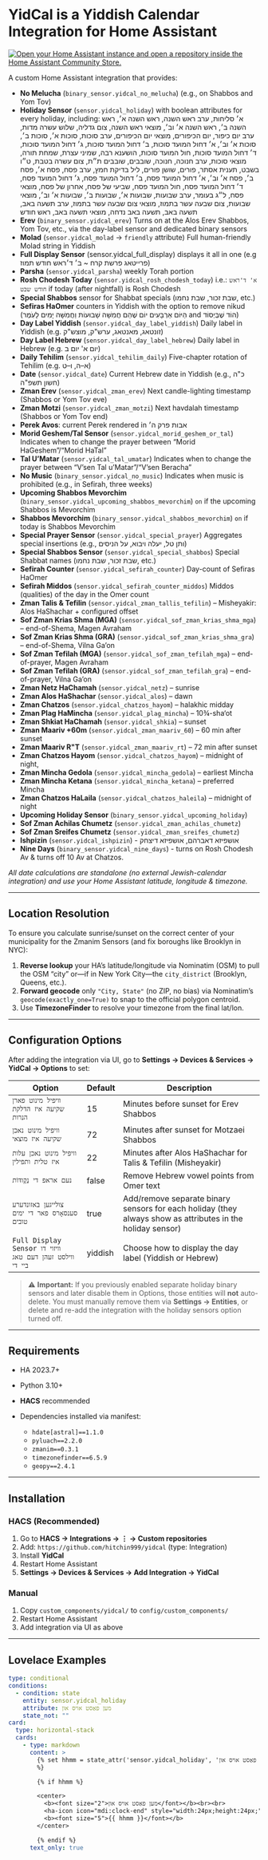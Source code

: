 # YidCal is a Yiddish Calendar Integration for Home Assistant

[![Open your Home Assistant instance and open a repository inside the Home Assistant Community Store.](https://my.home-assistant.io/badges/hacs_repository.svg)](https://my.home-assistant.io/redirect/hacs_repository/?owner=hitchin999&repository=YidCal)

A custom Home Assistant integration that provides:

* **No Melucha** (`binary_sensor.yidcal_no_melucha`) (e.g., on Shabbos and Yom Tov)
* **Holiday Sensor** (`sensor.yidcal_holiday`) with boolean attributes for every holiday, including:
  א׳ סליחות, ערב ראש השנה, ראש השנה א׳, ראש השנה ב׳, ראש השנה א׳ וב׳, מוצאי ראש השנה, צום גדליה, שלוש עשרה מדות, ערב יום כיפור, יום הכיפורים, מוצאי יום הכיפורים, ערב סוכות, סוכות א׳, סוכות ב׳, סוכות א׳ וב׳, א׳ דחול המועד סוכות, ב׳ דחול המועד סוכות, ג׳ דחול המועד סוכות, ד׳ דחול המועד סוכות, חול המועד סוכות, הושענא רבה, שמיני עצרת, שמחת תורה, מוצאי סוכות, ערב חנוכה, חנוכה, שובבים, שובבים ת״ת, צום עשרה בטבת, ט״ו בשבט, תענית אסתר, פורים, שושן פורים, ליל בדיקת חמץ, ערב פסח, פסח א׳, פסח ב׳, פסח א׳ וב׳, א׳ דחול המועד פסח, ב׳ דחול המועד פסח, ג׳ דחול המועד פסח, ד׳ דחול המועד פסח, חול המועד פסח, שביעי של פסח, אחרון של פסח, מוצאי פסח, ל״ג בעומר, ערב שבועות, שבועות א׳, שבועות ב׳, שבועות א׳ וב׳, מוצאי שבועות, צום שבעה עשר בתמוז, מוצאי צום שבעה עשר בתמוז, ערב תשעה באב, תשעה באב, תשעה באב נדחה, מוצאי תשעה באב, ראש חודש
* **Erev** (`binary_sensor.yidcal_erev`) Turns on at the Alos Erev Shabbos, Yom Tov, etc., via the day-label sensor and dedicated binary sensors
* **Molad** (`sensor.yidcal_molad` → `friendly` attribute) Full human-friendly Molad string in Yiddish
* **Full Display Sensor** (sensor.yidcal_full_display) displays it all in one (e.g פרייטאג פרשת קרח ~ ב׳ ד׳ראש חודש תמוז)
* **Parsha** (`sensor.yidcal_parsha`) weekly Torah portion
* **Rosh Chodesh Today** (`sensor.yidcal_rosh_chodesh_today`) i.e.: `א' ד'ראש חודש שבט` if today (after nightfall) is Rosh Chodesh
* **Special Shabbos** sensor for Shabbat specials (שבת זכור, שבת נחמו, etc.)
* **Sefiras HaOmer** counters in Yiddish with the option to remove nikud (הַיּוֹם אַרְבָּעִים יוֹם שֶׁהֵם חֲמִשָּׁה שָׁבוּעוֹת וַחֲמִשָּׁה יָמִים לָעֹֽמֶר and הוֹד שֶׁבְּיְסוֹד)
* **Day Label Yiddish** (`sensor.yidcal_day_label_yiddish`) Daily label in Yiddish (e.g. זונטאג, מאנטאג, ערש"ק, מוצש"ק)
* **Day Label Hebrew** (`sensor.yidcal_day_label_hebrew`) Daily label in Hebrew (e.g. יום א' יום ב)
* **Daily Tehilim** (`sensor.yidcal_tehilim_daily`) Five-chapter rotation of Tehilim (e.g. א–ה, ו–ט)
* **Date** (`sensor.yidcal_date`) Current Hebrew date in Yiddish (e.g., כ"ה חשון תשפ"ה)
* **Zman Erev** (`sensor.yidcal_zman_erev`) Next candle-lighting timestamp (Shabbos or Yom Tov eve)
* **Zman Motzi** (`sensor.yidcal_zman_motzi`) Next havdalah timestamp (Shabbos or Yom Tov end)
* **Perek Avos**: current Perek rendered in אבות פרק ה׳
* **Morid Geshem/Tal Sensor** (`sensor.yidcal_morid_geshem_or_tal`) Indicates when to change the prayer between “Morid HaGeshem”/“Morid HaTal”
* **Tal U’Matar** (`sensor.yidcal_tal_umatar`) Indicates when to change the prayer between “V’sen Tal u’Matar”/“V’sen Beracha”
* **No Music** (`binary_sensor.yidcal_no_music`) Indicates when music is prohibited (e.g., in Sefirah, three weeks)
* **Upcoming Shabbos Mevorchim** (`binary_sensor.yidcal_upcoming_shabbos_mevorchim`) `on` if the upcoming Shabbos is Mevorchim
* **Shabbos Mevorchim** (`binary_sensor.yidcal_shabbos_mevorchim`) `on` if today is Shabbos Mevorchim
* **Special Prayer Sensor** (`sensor.yidcal_special_prayer`) Aggregates special insertions (e.g., ותן טל, יעלה ויבוא, על הניסים)
* **Special Shabbos Sensor** (`sensor.yidcal_special_shabbos`) Special Shabbat names (שבת זכור, שבת נחמו, etc.)
* **Sefirah Counter** (`sensor.yidcal_sefirah_counter`) Day-count of Sefiras HaOmer
* **Sefirah Middos** (`sensor.yidcal_sefirah_counter_middos`) Middos (qualities) of the day in the Omer count
* **Zman Talis & Tefilin** (`sensor.yidcal_zman_tallis_tefilin`) – Misheyakir: Alos HaShachar + configured offset
* **Sof Zman Krias Shma (MGA)** (`sensor.yidcal_sof_zman_krias_shma_mga`) – end-of-Shema, Magen Avraham
* **Sof Zman Krias Shma (GRA)** (`sensor.yidcal_sof_zman_krias_shma_gra`) – end-of-Shema, Vilna Ga’on
* **Sof Zman Tefilah (MGA)** (`sensor.yidcal_sof_zman_tefilah_mga`) – end-of-prayer, Magen Avraham
* **Sof Zman Tefilah (GRA)** (`sensor.yidcal_sof_zman_tefilah_gra`) – end-of-prayer, Vilna Ga’on
* **Zman Netz HaChamah** (`sensor.yidcal_netz`) – sunrise
* **Zman Alos HaShachar** (`sensor.yidcal_alos`) – dawn
* **Zman Chatzos** (`sensor.yidcal_chatzos_hayom`) – halakhic midday
* **Zman Plag HaMincha** (`sensor.yidcal_plag_mincha`) – 10¾-sha‘ot
* **Zman Shkiat HaChamah** (`sensor.yidcal_shkia`) – sunset
* **Zman Maariv +60m** (`sensor.yidcal_zman_maariv_60`) – 60 min after sunset
* **Zman Maariv R"T** (`sensor.yidcal_zman_maariv_rt`) – 72 min after sunset
* **Zman Chatzos Hayom** (`sensor.yidcal_chatzos_hayom`) – midnight of night,
* **Zman Mincha Gedola** (`sensor.yidcal_mincha_gedola`) – earliest Mincha
* **Zman Mincha Ketana** (`sensor.yidcal_mincha_ketana`) – preferred Mincha
* **Zman Chatzos HaLaila** (`sensor.yidcal_chatzos_haleila`) – midnight of night
* **Upcoming Holiday Sensor** (`binary_sensor.yidcal_upcoming_holiday`)
* **Sof Zman Achilas Chumetz** (`sensor.yidcal_zman_achilas_chumetz`)
* **Sof Zman Sreifes Chumetz** (`sensor.yidcal_zman_sreifes_chumetz`)
* **Ishpizin** (`sensor.yidcal_ishpizin`) - אושפיזא דאברהם, אושפיזא דיצחק
* **Nine Days** (`binary_sensor.yidcal_nine_days`) - turns on Rosh Chodesh Av & turns off 10 Av at Chatzos.
  
*All date calculations are standalone (no external Jewish-calendar integration) and use your Home Assistant latitude, longitude & timezone.*

---

## Location Resolution

To ensure you calculate sunrise/sunset on the correct center of your municipality for the Zmanim Sensors (and fix boroughs like Brooklyn in NYC):

1. **Reverse lookup** your HA’s latitude/longitude via Nominatim (OSM) to pull the OSM “city” or—if in New York City—the `city_district` (Brooklyn, Queens, etc.).
2. **Forward geocode** only `"City, State"` (no ZIP, no bias) via Nominatim’s `geocode(exactly_one=True)` to snap to the official polygon centroid.
3. Use **TimezoneFinder** to resolve your timezone from the final lat/lon.

---

## Configuration Options

After adding the integration via UI, go to **Settings → Devices & Services → YidCal → Options** to set:

| Option                                          | Default | Description                                                                                                |
| ----------------------------------------------- | ------- | ---------------------------------------------------------------------------------------------------------- |
| `וויפיל מינוט פארן שקיעה איז הדלקת הנרות`       | 15      | Minutes before sunset for Erev Shabbos                                                                     |
| `וויפיל מינוט נאכן שקיעה איז מוצאי`             | 72      | Minutes after sunset for Motzaei Shabbos                                                                   |
| `וויפיל מינוט נאכן עלות איז טלית ותפילין`       | 22      | Minutes after Alos HaShachar for Talis & Tefilin (Misheyakir)                                              |
| `נעם אראפ די נְקֻודּוֹת`                        | false   | Remove Hebrew vowel points from Omer text                                                                  |
| `צולייגען באזונדערע סענסאָרס פאר די ימים טובים` | true    | Add/remove separate binary sensors for each holiday (they always show as attributes in the holiday sensor) |
| `Full Display Sensor וויזוי דו ווילסט זעהן דעם טאג ביי די`          | yiddish | Choose how to display the day label (Yiddish or Hebrew)                                                    |

> ⚠️ **Important:** If you previously enabled separate holiday binary sensors and later disable them in Options, those entities will **not** auto-delete. You must manually remove them via **Settings → Entities**, or delete and re-add the integration with the holiday sensors option turned off.

---

## Requirements

* HA 2023.7+
* Python 3.10+
* **HACS** recommended
* Dependencies installed via manifest:

  * `hdate[astral]==1.1.0`
  * `pyluach==2.2.0`
  * `zmanim==0.3.1`
  * `timezonefinder==6.5.9`
  * `geopy==2.4.1`

---

## Installation

### HACS (Recommended)

1. Go to **HACS → Integrations → ⋮ → Custom repositories**
2. Add: `https://github.com/hitchin999/yidcal` (type: Integration)
3. Install **YidCal**
4. Restart Home Assistant
5. **Settings → Devices & Services → Add Integration → YidCal**

### Manual

1. Copy `custom_components/yidcal/` to `config/custom_components/`
2. Restart Home Assistant
3. Add integration via UI as above

---

## Lovelace Examples

````yaml
type: conditional
conditions:
  - condition: state
    entity: sensor.yidcal_holiday
    attribute: מען פאַסט אויס און
    state_not: ""
card:
  type: horizontal-stack
  cards:
    - type: markdown
      content: >
        {% set hhmm = state_attr('sensor.yidcal_holiday', 'מען פאַסט אויס און')
        %}

        {% if hhmm %}

        <center>
          <b><font size="2">מען פאַסט אויס און</font></b><br><br>
          <ha-icon icon="mdi:clock-end" style="width:24px;height:24px;"></ha-icon><br><br>
          <b><font size="5">{{ hhmm }}</font></b>
        </center>

        {% endif %}
      text_only: true
````
